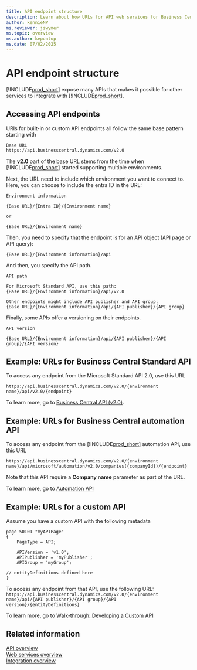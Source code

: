 ```yaml
---
title: API endpoint structure
description: Learn about how URLs for API web services for Business Central is structured
author: kennieNP
ms.reviewer: jswymer
ms.topic: overview
ms.author: kepontop
ms.date: 07/02/2025
---
```


# API endpoint structure

[!INCLUDE[prod_short](../../includes/prod_short.md)] expose many APIs that makes it possible for other services to integrate with [!INCLUDE[prod_short](../../includes/prod_short.md)]. 

## Accessing API endpoints

URIs for built-in or custom API endpoints all follow the same base pattern starting with 

```text
Base URL
https://api.businesscentral.dynamics.com/v2.0
```

The **v2.0** part of the base URL stems from the time when [!INCLUDE[prod_short](../../includes/prod_short.md)] started supporting multiple environments.

Next, the URL need to include which environment you want to connect to. Here, you can choose to include the entra ID in the URL:

```text
Environment information

{Base URL}/{Entra ID}/{Environment name}

or

{Base URL}/{Environment name}
```

Then, you need to specify that the endpoint is for an API object (API page or API query):

```text
{Base URL}/{Environment information}/api
```

And then, you specify the API path. 

```text
API path

For Microsoft Standard API, use this path:
{Base URL}/{Environment information}/api/v2.0

Other endpoints might include API publisher and API group:
{Base URL}/{Environment information}/api/{API publisher}/{API group}
```

Finally, some APIs offer a versioning on their endpoints. 


```text
API version

{Base URL}/{Environment information}/api/{API publisher}/{API group}/{API version}
```

## Example: URLs for Business Central Standard API

To access any endpoint from the Microsoft Standard API 2.0, use this URL

`https://api.businesscentral.dynamics.com/v2.0/{environment name}/api/v2.0/{endpoint}`

To learn more, go to [Business Central API (v2.0)](../api-reference/v2.0/index.md).


## Example: URLs for Business Central automation API

To access any endpoint from the [!INCLUDE[prod_short](../../includes/prod_short.md)] automation API, use this URL

`https://api.businesscentral.dynamics.com/v2.0/{environment name}/api/microsoft/automation/v2.0/companies({companyId})/{endpoint}`

Note that this API require a **Company name** parameter as part of the URL.

To learn more, go to [Automation API](../administration/itpro-introduction-to-automation-apis.md)

## Example: URLs for a custom API

Assume you have a custom API with the following metadata

```AL
page 50101 "myAPIPage"
{
    PageType = API;

    APIVersion = 'v1.0';
    APIPublisher = 'myPublisher';
    APIGroup = 'myGroup';

// entityDefinitions defined here
}
```

To access any endpoint from that API, use the following URL:
`https://api.businesscentral.dynamics.com/v2.0/{environment name}/api/{API publisher}/{API group}/{API version}/{entityDefinitions}`

To learn more, go to [Walk-through: Developing a Custom API](../developer/devenv-develop-custom-api.md)



## Related information

[API overview](api-overview.md)   
[Web services overview](web-services.md)   
[Integration overview](../developer/integration-overview.md)  
